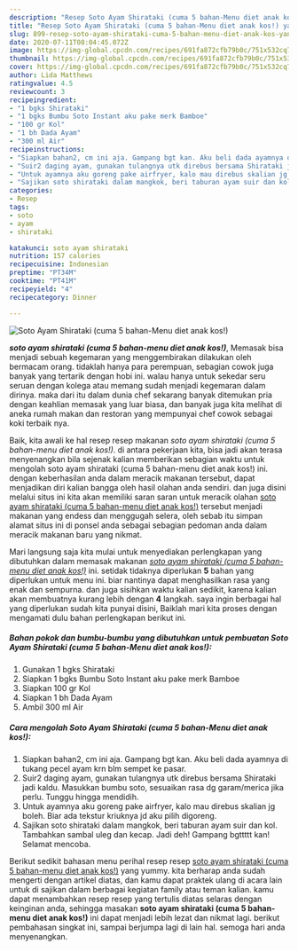 ```yaml
---
description: "Resep Soto Ayam Shirataki (cuma 5 bahan-Menu diet anak kos!) yang Bisa Manjain Lidah"
title: "Resep Soto Ayam Shirataki (cuma 5 bahan-Menu diet anak kos!) yang Bisa Manjain Lidah"
slug: 899-resep-soto-ayam-shirataki-cuma-5-bahan-menu-diet-anak-kos-yang-bisa-manjain-lidah
date: 2020-07-11T08:04:45.072Z
image: https://img-global.cpcdn.com/recipes/691fa872cfb79b0c/751x532cq70/soto-ayam-shirataki-cuma-5-bahan-menu-diet-anak-kos-foto-resep-utama.jpg
thumbnail: https://img-global.cpcdn.com/recipes/691fa872cfb79b0c/751x532cq70/soto-ayam-shirataki-cuma-5-bahan-menu-diet-anak-kos-foto-resep-utama.jpg
cover: https://img-global.cpcdn.com/recipes/691fa872cfb79b0c/751x532cq70/soto-ayam-shirataki-cuma-5-bahan-menu-diet-anak-kos-foto-resep-utama.jpg
author: Lida Matthews
ratingvalue: 4.5
reviewcount: 3
recipeingredient:
- "1 bgks Shirataki"
- "1 bgks Bumbu Soto Instant aku pake merk Bamboe"
- "100 gr Kol"
- "1 bh Dada Ayam"
- "300 ml Air"
recipeinstructions:
- "Siapkan bahan2, cm ini aja. Gampang bgt kan. Aku beli dada ayamnya di tukang pecel ayam krn blm sempet ke pasar."
- "Suir2 daging ayam, gunakan tulangnya utk direbus bersama Shirataki jadi kaldu. Masukkan bumbu soto, sesuaikan rasa dg garam/merica jika perlu. Tunggu hingga mendidih."
- "Untuk ayamnya aku goreng pake airfryer, kalo mau direbus skalian jg boleh. Biar ada tekstur kriuknya jd aku pilih digoreng."
- "Sajikan soto shirataki dalam mangkok, beri taburan ayam suir dan kol. Tambahkan sambal uleg dan kecap. Jadi deh! Gampang bgttttt kan! Selamat mencoba."
categories:
- Resep
tags:
- soto
- ayam
- shirataki

katakunci: soto ayam shirataki 
nutrition: 157 calories
recipecuisine: Indonesian
preptime: "PT34M"
cooktime: "PT41M"
recipeyield: "4"
recipecategory: Dinner

---
```



![Soto Ayam Shirataki (cuma 5 bahan-Menu diet anak kos!)](https://img-global.cpcdn.com/recipes/691fa872cfb79b0c/751x532cq70/soto-ayam-shirataki-cuma-5-bahan-menu-diet-anak-kos-foto-resep-utama.jpg)

<b><i>soto ayam shirataki (cuma 5 bahan-menu diet anak kos!)</i></b>, Memasak bisa menjadi sebuah kegemaran yang menggembirakan dilakukan oleh bermacam orang. tidaklah hanya para perempuan, sebagian cowok juga banyak yang tertarik dengan hobi ini. walau hanya untuk sekedar seru seruan dengan kolega atau memang sudah menjadi kegemaran dalam dirinya. maka dari itu dalam dunia chef sekarang banyak ditemukan pria dengan keahlian memasak yang luar biasa, dan banyak juga kita melihat di aneka rumah makan dan restoran yang mempunyai chef cowok sebagai koki terbaik nya.

Baik, kita awali ke hal resep resep makanan <i>soto ayam shirataki (cuma 5 bahan-menu diet anak kos!)</i>. di antara pekerjaan kita, bisa jadi akan terasa menyenangkan bila sejenak kalian memberikan sebagian waktu untuk mengolah soto ayam shirataki (cuma 5 bahan-menu diet anak kos!) ini. dengan keberhasilan anda dalam meracik makanan tersebut, dapat menjadikan diri kalian bangga oleh hasil olahan anda sendiri. dan juga disini melalui situs ini kita akan memiliki saran saran untuk meracik olahan <u>soto ayam shirataki (cuma 5 bahan-menu diet anak kos!)</u> tersebut menjadi makanan yang endess dan menggugah selera, oleh sebab itu simpan alamat situs ini di ponsel anda sebagai sebagian pedoman anda dalam meracik makanan baru yang nikmat.




Mari langsung saja kita mulai untuk menyediakan perlengkapan yang dibutuhkan dalam memasak makanan <u><i>soto ayam shirataki (cuma 5 bahan-menu diet anak kos!)</i></u> ini. setidak tidaknya diperlukan <b>5</b> bahan yang diperlukan untuk menu ini. biar nantinya dapat menghasilkan rasa yang enak dan sempurna. dan juga sisihkan waktu kalian sedikit, karena kalian akan membuatnya kurang lebih dengan <b>4</b> langkah. saya ingin berbagai hal yang diperlukan sudah kita punyai disini, Baiklah mari kita proses dengan mengamati dulu bahan perlengkapan berikut ini.

<!--inarticleads1-->

##### Bahan pokok dan bumbu-bumbu yang dibutuhkan untuk pembuatan Soto Ayam Shirataki (cuma 5 bahan-Menu diet anak kos!):

1. Gunakan 1 bgks Shirataki
1. Siapkan 1 bgks Bumbu Soto Instant aku pake merk Bamboe
1. Siapkan 100 gr Kol
1. Siapkan 1 bh Dada Ayam
1. Ambil 300 ml Air




<!--inarticleads2-->

##### Cara mengolah Soto Ayam Shirataki (cuma 5 bahan-Menu diet anak kos!):

1. Siapkan bahan2, cm ini aja. Gampang bgt kan. Aku beli dada ayamnya di tukang pecel ayam krn blm sempet ke pasar.
1. Suir2 daging ayam, gunakan tulangnya utk direbus bersama Shirataki jadi kaldu. Masukkan bumbu soto, sesuaikan rasa dg garam/merica jika perlu. Tunggu hingga mendidih.
1. Untuk ayamnya aku goreng pake airfryer, kalo mau direbus skalian jg boleh. Biar ada tekstur kriuknya jd aku pilih digoreng.
1. Sajikan soto shirataki dalam mangkok, beri taburan ayam suir dan kol. Tambahkan sambal uleg dan kecap. Jadi deh! Gampang bgttttt kan! Selamat mencoba.




Berikut sedikit bahasan menu perihal resep resep <u>soto ayam shirataki (cuma 5 bahan-menu diet anak kos!)</u> yang yummy. kita berharap anda sudah mengerti dengan artikel diatas, dan kamu dapat praktek ulang di acara lain untuk di sajikan dalam berbagai kegiatan family atau teman kalian. kamu dapat menambahkan resep resep yang tertulis diatas selaras dengan keinginan anda, sehingga masakan <b>soto ayam shirataki (cuma 5 bahan-menu diet anak kos!)</b> ini dapat menjadi lebih lezat dan nikmat lagi. berikut pembahasan singkat ini, sampai berjumpa lagi di lain hal. semoga hari anda menyenangkan.

